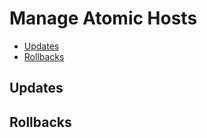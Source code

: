 # Manage Atomic Hosts

<!-- MarkdownTOC depth=4 autolink=true bracket=round -->

- [Updates](#updates)
- [Rollbacks](#rollbacks)

<!-- /MarkdownTOC -->

## Updates

## Rollbacks 
